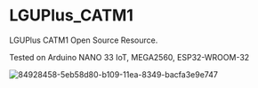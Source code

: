 # LGUPlus_CATM1

LGUPlus CATM1 Open Source Resource.

Tested on Arduino NANO 33 IoT, MEGA2560, ESP32-WROOM-32


![84928458-5eb58d80-b109-11ea-8349-bacfa3e9e747](https://user-images.githubusercontent.com/5525230/85207645-0c70a880-b365-11ea-9a89-00f5d496e7db.png)

